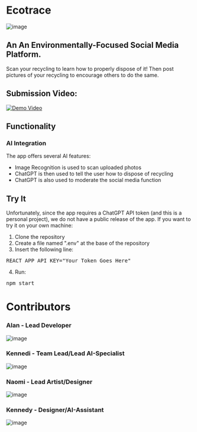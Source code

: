 # Ecotrace

![image](https://github.com/GYA-BAc/congressional-challenge-2023/assets/97851399/798d0813-6686-444d-ad2d-933e15ae8b39)

## An An Environmentally-Focused Social Media Platform.

Scan your recycling to learn how to properly dispose of it! Then post pictures of your recycling to encourage others to do the same.
## Submission Video:

[![Demo Video](Demo.gif)](https://youtu.be/S2yG2TKoTHQ)

## Functionality

### AI Integration
The app offers several AI features:
 - Image Recognition is used to scan uploaded photos
 - ChatGPT is then used to tell the user how to dispose of recycling
 - ChatGPT is also used to moderate the social media function

## Try It
Unfortunately, since the app requires a ChatGPT API token (and this is a personal project), we do not have a public release of the app.
If you want to try it on your own machine:
1. Clone the repository
2. Create a file named ".env" at the base of the repository
3. Insert the following line: 
<pre>
REACT_APP_API_KEY="Your Token Goes Here"
</pre>
4. Run:
<pre>
npm start
</pre>

# Contributors
### Alan - Lead Developer
![image](https://github.com/GYA-BAc/hackathon2023/assets/97851399/4c1273af-2691-4072-97f2-b0b0e78321ac)

### Kennedi - Team Lead/Lead AI-Specialist
![image](https://github.com/GYA-BAc/hackathon2023/assets/97851399/656c2f2d-5cfd-430e-aa1b-781713c6638c)

### Naomi - Lead Artist/Designer
![image](https://github.com/GYA-BAc/hackathon2023/assets/97851399/8251fd0f-00c2-44d2-9d49-12120701b5df)

### Kennedy - Designer/AI-Assistant
![image](https://github.com/GYA-BAc/hackathon2023/assets/97851399/d95b23e4-d60a-4a03-8a26-2efead4f719a)




